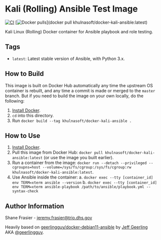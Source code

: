# Kali (Rolling) Ansible Test Image #

[![CI](https://github.com/khulnasoft/docker-kali-ansible/workflows/Build/badge.svg?branch=master&event=push)](https://github.com/khulnasoft/docker-kali-ansible/actions?query=workflow%3ABuild) [![Docker pulls](https://img.shields.io/docker/pulls/khulnasoft/docker-kali-ansible)](docker pull khulnasoft/docker-kali-ansible:latest)

Kali Linux (Rolling) Docker container for Ansible playbook and role testing.

## Tags ##

  - `latest`: Latest stable version of Ansible, with Python 3.x.

## How to Build ##

This image is built on Docker Hub automatically any time the upstream OS container is rebuilt, and any time a commit is made or merged to the `master` branch. But if you need to build the image on your own locally, do the following:

  1. [Install Docker](https://docs.docker.com/engine/installation/).
  2. `cd` into this directory.
  3. Run `docker build --tag khulnasoft/docker-kali-ansible .`

## How to Use ##

  1. [Install Docker](https://docs.docker.com/engine/installation/).
  2. Pull this image from Docker Hub: `docker pull khulnasoft/docker-kali-ansible:latest` (or use the image you built earlier).
  3. Run a container from the image: `docker run --detach --privileged --cgroupns=host --volume=/sys/fs/cgroup:/sys/fs/cgroup:rw khulnasoft/docker-kali-ansible:latest`.
  4. Use Ansible inside the container:
    a. `docker exec --tty [container_id] env TERM=xterm ansible --version`
    b. `docker exec --tty [container_id] env TERM=xterm ansible-playbook /path/to/ansible/playbook.yml --syntax-check`

## Author Information ##

Shane Frasier - <jeremy.frasier@trio.dhs.gov>

Heavily based on
[geerlingguy/docker-debian11-ansible](https://github.com/geerlingguy/docker-debian11-ansible)
by [Jeff Geerling](https://www.jeffgeerling.com/) AKA
[@geerlingguy](https://github.com/geerlingguy).
